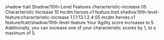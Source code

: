 <ability>
  <metadata>
    <class>shadow</class>
    <feature_type>trait</feature_type>
    <file_dpath>Shadow/10th-Level Features</file_dpath>
    <item_id>characteristic-increase</item_id>
    <item_index>05</item_index>
    <item_name>Characteristic Increase</item_name>
    <level>10</level>
    <scc>mcdm.heroes.v1:feature.trait.shadow.10th-level-feature:characteristic-increase</scc>
    <scdc>1.1.1:13.1.2.4:05</scdc>
    <source>mcdm.heroes.v1</source>
    <type>feature/trait/shadow/10th-level-feature</type>
  </metadata>
  <effects>
    <effect type="mundane">Your Agility score increases to 5. Additionally, you can increase one of your characteristic scores by 1, to a maximum of 5.</effect>
  </effects>
</ability>
